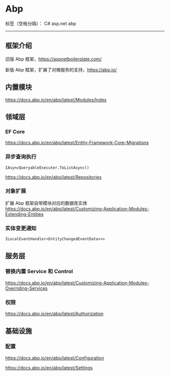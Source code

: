 # Abp

标签（空格分隔）： C# asp.net abp

---

## 框架介绍

旧版 Abp 框架，<https://aspnetboilerplate.com/>

新版 Abp 框架，扩展了对微服务的支持，<https://abp.io/>

## 内置模块

<https://docs.abp.io/en/abp/latest/Modules/Index>

## 领域层

### EF Core

<https://docs.abp.io/en/abp/latest/Entity-Framework-Core-Migrations>

### 异步查询执行

`IAsyncQueryableExecuter.ToListAsync()`

<https://docs.abp.io/en/abp/latest/Repositories>

### 对象扩展

扩展 Abp 框架自带模块对应的数据库实体
<https://docs.abp.io/en/abp/latest/Customizing-Application-Modules-Extending-Entities>

### 实体变更通知

`ILocalEventHandler<EntityChangedEventData<>>`

## 服务层

### 替换内置 Service 和 Control

<https://docs.abp.io/en/abp/latest/Customizing-Application-Modules-Overriding-Services>

### 权限

<https://docs.abp.io/en/abp/latest/Authorization>

## 基础设施

### 配置

<https://docs.abp.io/en/abp/latest/Configuration>

<https://docs.abp.io/en/abp/latest/Settings>
